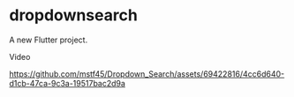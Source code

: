 # dropdownsearch

A new Flutter project.

Video


https://github.com/mstf45/Dropdown_Search/assets/69422816/4cc6d640-d1cb-47ca-9c3a-19517bac2d9a

